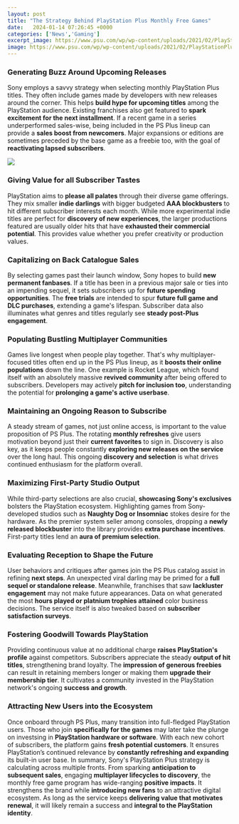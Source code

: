 ```yaml
---
layout: post
title: "The Strategy Behind PlayStation Plus Monthly Free Games"
date:   2024-01-14 07:26:45 +0000
categories: ['News','Gaming']
excerpt_image: https://www.psu.com/wp/wp-content/uploads/2021/02/PlayStationPlusMarch2021.jpeg
image: https://www.psu.com/wp/wp-content/uploads/2021/02/PlayStationPlusMarch2021.jpeg
---
```


### Generating Buzz Around Upcoming Releases
Sony employs a savvy strategy when selecting monthly PlayStation Plus titles. They often include games made by developers with new releases around the corner. This helps **build hype for upcoming titles** among the PlayStation audience. Existing franchises also get featured to **spark excitement for the next installment**. If a recent game in a series underperformed sales-wise, being included in the PS Plus lineup can provide a **sales boost from newcomers**. Major expansions or editions are sometimes preceded by the base game as a freebie too, with the goal of **reactivating lapsed subscribers**.

![](https://www.psu.com/wp/wp-content/uploads/2021/02/PlayStationPlusMarch2021.jpeg)
### Giving Value for all Subscriber Tastes 
PlayStation aims to **please all palates** through their diverse game offerings. They mix smaller **indie darlings** with bigger budgeted **AAA blockbusters** to hit different subscriber interests each month. While more experimental indie titles are perfect for **discovery of new experiences**, the larger productions featured are usually older hits that have **exhausted their commercial potential**. This provides value whether you prefer creativity or production values.  
### Capitalizing on Back Catalogue Sales
By selecting games past their launch window, Sony hopes to build **new permanent fanbases**. If a title has been in a previous major sale or ties into an impending sequel, it sets subscribers up for **future spending opportunities**. The **free trials** are intended to spur **future full game and DLC purchases**, extending a game's lifespan. Subscriber data also illuminates what genres and titles regularly see **steady post-Plus engagement**.
### Populating Bustling Multiplayer Communities
Games live longest when people play together. That's why multiplayer-focused titles often end up in the PS Plus lineup, as it **boosts their online populations** down the line. One example is Rocket League, which found itself with an absolutely massive **revived community** after being offered to subscribers. Developers may actively **pitch for inclusion too**, understanding the potential for **prolonging a game's active userbase**.
### Maintaining an Ongoing Reason to Subscribe  
A steady stream of games, not just online access, is important to the value proposition of PS Plus. The rotating **monthly refreshes** give users motivation beyond just their **current favorites** to sign in. Discovery is also key, as it keeps people constantly **exploring new releases on the service** over the long haul. This ongoing **discovery and selection** is what drives continued enthusiasm for the platform overall.  
### Maximizing First-Party Studio Output
While third-party selections are also crucial, **showcasing Sony's exclusives** bolsters the PlayStation ecosystem. Highlighting games from Sony-developed studios such as **Naughty Dog or Insomniac** stokes desire for the hardware. As the premier system seller among consoles, dropping a **newly released blockbuster** into the library provides **extra purchase incentives**. First-party titles lend an **aura of premium selection**.
### Evaluating Reception to Shape the Future 
User behaviors and critiques after games join the PS Plus catalog assist in refining **next steps**. An unexpected viral darling may be primed for a **full sequel or standalone release**. Meanwhile, franchises that saw **lackluster engagement** may not make future appearances. Data on what generated the most **hours played or platnium trophies attained** color business decisions. The service itself is also tweaked based on **subscriber satisfaction surveys**.
### Fostering Goodwill Towards PlayStation 
Providing continuous value at no additional charge **raises PlayStation's profile** against competitors. Subscribers appreciate the steady **output of hit titles**, strengthening brand loyalty. The **impression of generous freebies** can result in retaining members longer or making them **upgrade their membership tier**. It cultivates a community invested in the PlayStation network's ongoing **success and growth**.
### Attracting New Users into the Ecosystem
Once onboard through PS Plus, many transition into full-fledged PlayStation users. Those who join **specifically for the games** may later take the plunge on investsing in **PlayStation hardware or software**. With each new cohort of subscribers, the platform gains **fresh potential customers**. It ensures PlayStation’s continued relevance by **constantly refreshing and expanding** its built-in user base.
In summary, Sony's PlayStation Plus strategy is calculating across multiple fronts. From sparking **anticipation to subsequent sales**, engaging **multiplayer lifecycles to discovery**, the monthly free game program has wide-ranging **positive impacts**. It strengthens the brand while **introducing new fans** to an attractive digital ecosystem. As long as the service keeps **delivering value that motivates renewal**, it will likely remain a success and **integral to the PlayStation identity**.